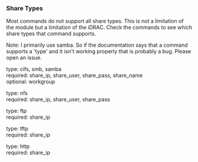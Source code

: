 ### Share Types

Most commands do not support all share types. This is not a limitation of the
module but a limitation of the iDRAC. Check the commands to see which share
types that command supports.

Note: I primarily use samba. So if the documentation says that a command
supports a 'type' and it isn't working properly that is probably a bug.
Please open an issue.

type: cifs, smb, samba  
required: share_ip, share_user, share_pass, share_name  
optional: workgroup

type: nfs  
required: share_ip, share_user, share_pass

type: ftp  
required: share_ip

type: tftp  
required:  share_ip

type: http  
required: share_ip

